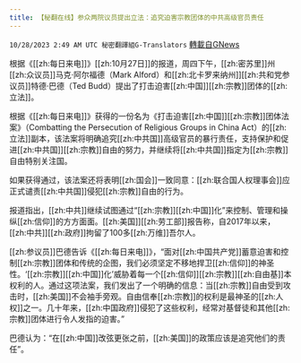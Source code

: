 ```yaml
---
title: 【秘翻在线】参众两院议员提出立法：追究迫害宗教团体的中共高级官员责任
---
```

`10/28/2023 2:49 AM UTC 秘密翻譯組G-Translators` [轉載自GNews](https://gnews.org/articles/1890764)

根据《[[zh:每日来电]]》[[zh:10月27日]]的报道，周四下午，[[zh:密苏里]]州[[zh:众议员]]马克·阿尔福德（Mark Alford）和[[zh:北卡罗来纳州]][[zh:共和党参议员]]特德·巴德（Ted Budd）提出了打击迫害[[zh:中国]][[zh:宗教]]团体的[[zh:立法]]。

根据《[[zh:每日来电]]》获得的一份名为《打击迫害[[zh:中国]][[zh:宗教]]团体法案》（Combatting the Persecution of Religious Groups in China Act）的[[zh:立法]]副本，该法案将明确追究[[zh:中共国]]高级官员的暴行责任，支持保护和促进[[zh:中共国]][[zh:宗教]]自由的努力，并继续将[[zh:中共国]]指定为[[zh:宗教]]自由特别关注国。

如果获得通过，该法案还将表明[[zh:国会]]一致同意：[[zh:联合国人权理事会]]应正式谴责[[zh:中共国]]侵犯[[zh:宗教]]自由的行为。

报道指出，[[zh:中共]]继续试图通过“[[zh:宗教]][[zh:中国]]化”来控制、管理和操纵[[zh:信仰]]的方方面面。[[zh:美国]][[zh:劳工部]]报告称，自2017年以来，[[zh:中共]][[zh:政府]]拘留了100多[[zh:万维]]吾尔人。

[[zh:参议员]]巴德告诉《[[zh:每日来电]]》，“面对[[zh:中国共产党]]蓄意迫害和控制[[zh:宗教]]团体和传统的企图，我们必须坚定不移地捍卫[[zh:信仰]]的神圣性。‘[[zh:宗教]][[zh:中国]]化’威胁着每一个[[zh:信仰]][[zh:宗教]][[zh:自由基]]本权利的人。通过这项法案，我们发出了一个明确的信息：当[[zh:宗教]]自由受到攻击时，[[zh:美国]]不会袖手旁观。自由信奉[[zh:宗教]]的权利是最神圣的[[zh:人权]]之一。几十年来，[[zh:中国政府]]侵犯了这些权利，经常对基督徒和其他[[zh:宗教]]团体进行令人发指的迫害。”

巴德认为：“在[[zh:中国]]改弦更张之前，[[zh:美国]]的政策应该是追究他们的责任”。

